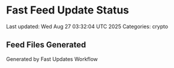 # Fast Feed Update Status
Last updated: Wed Aug 27 03:32:04 UTC 2025
Categories: crypto

## Feed Files Generated

Generated by Fast Updates Workflow
